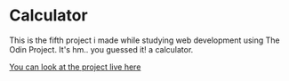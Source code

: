 # Calculator

This is the fifth project i made while studying web development using The Odin Project.
It's hm.. you guessed it! a calculator.

[You can look at the project live here](https://shayskitel.github.io/calculator/)